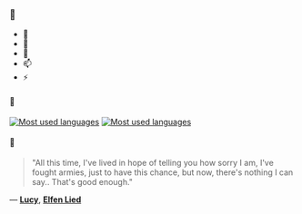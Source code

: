 ### 👋

- 🔭
- 🌱
- 💬
- 📫
- ⚡

#### 🧏

[![Most used languages](https://github-readme-stats-aynah.vercel.app/api/top-langs/?username=aynh&theme=solarized-dark&langs_count=6&layout=compact&hide_title=true)](https://github.com/anuraghazra/github-readme-stats#gh-dark-mode-only)
[![Most used languages](https://github-readme-stats-aynah.vercel.app/api/top-langs/?username=aynh&theme=solarized-light&langs_count=6&layout=compact&hide_title=true)](https://github.com/anuraghazra/github-readme-stats#gh-light-mode-only)

#### 💬

> "All this time, I've lived in hope of telling you how sorry I am, I've fought armies, just to have this chance, but now, there's nothing I can say.. That's good enough."

&mdash; [**Lucy**](https://myanimelist.net/character.php?q=Lucy&cat=character), [**Elfen Lied**](https://myanimelist.net/search/all?q=Elfen%20Lied&cat=all)
